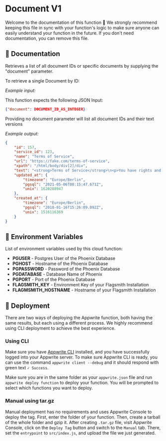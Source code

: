 # Document V1

Welcome to the documentation of this function 👋 We strongly recommend keeping this file in sync with your function's logic to make sure anyone can easily understand your function in the future. If you don't need documentation, you can remove this file.

## 🤖 Documentation

Retrieves a list of all document IDs or specific documents by supplying the "document" parameter.

<!-- If input is expected, add example -->

To retrieve a single Document by ID:

<!-- Update with your description, for example 'Create Stripe payment and return payment URL' -->

*Example input:*

This function expects the following JSON Input:

```json
{"document": DOCUMENT_ID_AS_INTEGER}
```

Providing no document parameter will list all document IDs and their text versions

<!-- If input is expected, add example -->

*Example output:*

<!-- Update with your expected output -->

```json
{
    "id": 157,
    "service_id": 123,
    "name": "Terms of Service",
    "url": "https://fake.com/terms-of-service",
    "xpath": "/html/body/div[2]/div",
    "text": "<strong>Terms of Service</strong>\n<p>You have rights and here they are.</p>",
    "updated_at": {
        "timezone": "Europe/Berlin",
        "pgsql": "2021-05-06T08:15:47.671Z",
        "unix": 1620288947
    },
    "created_at": {
        "timezone": "Europe/Berlin",
        "pgsql": "2018-01-16T15:26:09.092Z",
        "unix": 1516116369
    }
}
```

## 📝 Environment Variables

List of environment variables used by this cloud function:

- **PGUSER** - Postgres User of the Phoenix Database
- **PGHOST** - Hostname of the Phoenix Database
- **PGPASSWORD** - Password of the Phoenix Database
- **PGDATABASE** - Database Name of Phoenix
- **PGPORT** - Port of the Phoenix Database
- **FLAGSMITH_KEY** - Environment Key of your Flagsmith Installation
- **FLAGMSMITH_HOSTNAME** - Hostname of your Flagsmith Installation

<!-- Add your custom environment variables -->

## 🚀 Deployment

There are two ways of deploying the Appwrite function, both having the same results, but each using a different process. We highly recommend using CLI deployment to achieve the best experience.

### Using CLI

Make sure you have [Appwrite CLI](https://appwrite.io/docs/command-line#installation) installed, and you have successfully logged into your Appwrite server. To make sure Appwrite CLI is ready, you can use the command `appwrite client --debug` and it should respond with green text `✓ Success`.

Make sure you are in the same folder as your `appwrite.json` file and run `appwrite deploy function` to deploy your function. You will be prompted to select which functions you want to deploy.

### Manual using tar.gz

Manual deployment has no requirements and uses Appwrite Console to deploy the tag. First, enter the folder of your function. Then, create a tarball of the whole folder and gzip it. After creating `.tar.gz` file, visit Appwrite Console, click on the `Deploy Tag` button and switch to the `Manual` tab. There, set the `entrypoint` to `src/index.js`, and upload the file we just generated.
